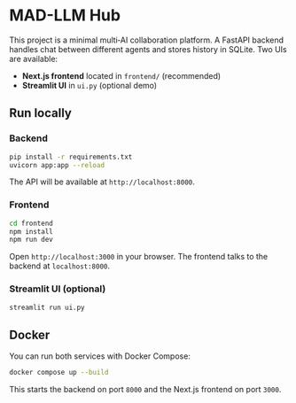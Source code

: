 # MAD-LLM Hub

This project is a minimal multi‑AI collaboration platform. A FastAPI backend handles chat between different agents and stores history in SQLite. Two UIs are available:

* **Next.js frontend** located in `frontend/` (recommended)
* **Streamlit UI** in `ui.py` (optional demo)

## Run locally

### Backend
```bash
pip install -r requirements.txt
uvicorn app:app --reload
```
The API will be available at `http://localhost:8000`.

### Frontend
```bash
cd frontend
npm install
npm run dev
```
Open `http://localhost:3000` in your browser. The frontend talks to the backend at `localhost:8000`.

### Streamlit UI (optional)
```bash
streamlit run ui.py
```

## Docker
You can run both services with Docker Compose:
```bash
docker compose up --build
```
This starts the backend on port `8000` and the Next.js frontend on port `3000`.
